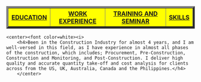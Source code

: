 <html>
<body>
<center>
		<table border=5 bgcolor=yellow width=100%>
			<th><a href="education.html">EDUCATION</a></th>
			<th><a href="work experience.html">WORK EXPERIENCE</a></th>
			<th><a href="training and seminar.html">TRAINING AND SEMINAR</a></th>
			<th><a href="skills.html">SKILLS</a></th>
		</table>
	</center>
	
	<center><font color=white><i>
		<h4>Been in the Construction Industry for almost 4 years, and I am well-versed in this field, as I have experience in almost all phases of the construction, which includes; Procurement, Pre-Construction, Construction and Monitoring, and Post-Construction. I deliver high quality and accurate quantity take-off and cost analysis for clients across from the US, UK, Australia, Canada and the Philippines.</h4>
		</center>
</body>
</html>
